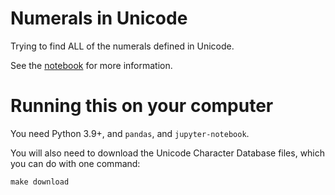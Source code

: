# Numerals in Unicode

Trying to find ALL of the numerals defined in Unicode.

See the [notebook](./Numerals.ipynb) for more information.

# Running this on your computer

You need Python 3.9+, and `pandas`, and `jupyter-notebook`.

You will also need to download the Unicode Character Database files,
which you can do with one command:

    make download

